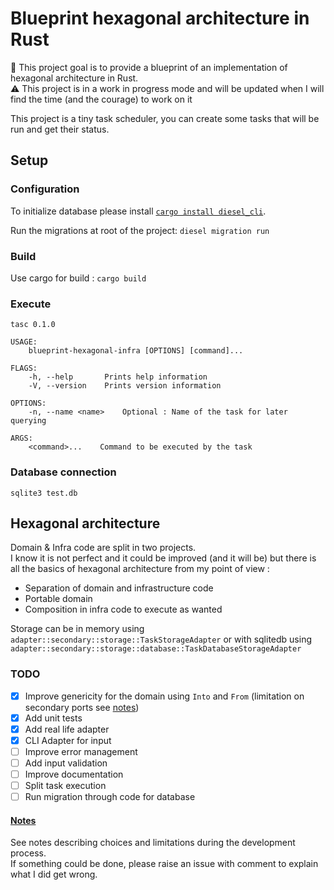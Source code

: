 # Blueprint hexagonal architecture in Rust

:wave: This project goal is to provide a blueprint of an implementation of hexagonal architecture in Rust.  
:warning: This project is in a work in progress mode and will be updated when I will find the time (and the courage) to work on it

This project is a tiny task scheduler, you can create some tasks that will be run and get their status.

## Setup

### Configuration

To initialize database please install [`cargo install diesel_cli`](https://github.com/diesel-rs/diesel/tree/master/diesel_cli#installation).

Run the migrations at root of the project: `diesel migration run`

### Build

Use cargo for build : `cargo build`

### Execute

```
tasc 0.1.0

USAGE:
    blueprint-hexagonal-infra [OPTIONS] [command]...

FLAGS:
    -h, --help       Prints help information
    -V, --version    Prints version information

OPTIONS:
    -n, --name <name>    Optional : Name of the task for later querying

ARGS:
    <command>...    Command to be executed by the task

```

### Database connection

`sqlite3 test.db`

## Hexagonal architecture

Domain & Infra code are split in two projects.  
I know it is not perfect and it could be improved (and it will be) but there is all the basics of hexagonal architecture from my point of view :
 - Separation of domain and infrastructure code
 - Portable domain
 - Composition in infra code to execute as wanted 
 
Storage can be in memory using `adapter::secondary::storage::TaskStorageAdapter` or with sqlitedb using `adapter::secondary::storage::database::TaskDatabaseStorageAdapter`

### TODO

 - [x] Improve genericity for the domain using `Into` and `From` (limitation on secondary ports see [notes](Notes.md#))
 - [x] Add unit tests
 - [x] Add real life adapter
 - [x] CLI Adapter for input
 - [ ] Improve error management
 - [ ] Add input validation
 - [ ] Improve documentation
 - [ ] Split task execution
 - [ ] Run migration through code for database
 
 #### [Notes](Notes.md#)
 
 See notes describing choices and limitations during the development process.  
 If something could be done, please raise an issue with comment to explain what I did get wrong.